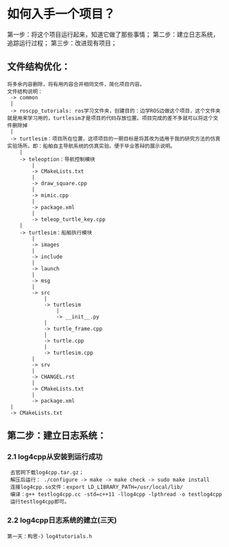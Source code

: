 # 如何入手一个项目？
第一步：将这个项目运行起来，知道它做了那些事情；
第二步：建立日志系统，追踪运行过程；
第三步：改进现有项目；
## 文件结构优化：
    将多余内容删除，将有用内容合并相同文件，简化项目内容。
    文件结构说明：
     -> common
     |
     -> roscpp_tutorials: ros学习文件夹，创建目的：边学ROS边做这个项目，这个文件夹就是用来学习用的，turtlesim才是项目的代码存放位置。项目完成的差不多就可以将这个文件删除掉
     |
     -> turtlesim：项目所在位置，这项项目的一期目标是将其改为适用于我的研究方法的仿真实验场所，即：船舶自主导航系统的仿真实验。便于毕业答辩的展示说明。
        |
        -> teleoption：导航控制模块
            |
            -> CMakeLists.txt
            |
            -> draw_square.cpp
            |
            -> mimic.cpp
            |
            -> package.xml
            |
            -> teleop_turtle_key.cpp
        |
        -> turtlesim：船舶执行模块
            |
            -> images
            |
            -> include
            |
            -> launch
            |
            -> msg
            |
            -> src
                |
                -> turtlesim
                    |
                    -> __init__.py
                |
                -> turtle_frame.cpp
                |
                -> turtle.cpp
                |
                -> turtlesim.cpp
            |
            -> srv
            |
            -> CHANGEL.rst
            |
            -> CMakeLists.txt
            |
            -> package.xml
     |
     -> CMakeLists.txt
## 第二步：建立日志系统：
 ### 2.1 log4cpp从安装到运行成功
     去官网下载log4cpp.tar.gz；
     解压后运行： ./configure -> make -> make check -> sudo make install
     连接log4cpp.so文件：export LD_LIBRARY_PATH=/usr/local/lib/
     编译：g++ testlog4cpp.cc -std=c++11 -llog4cpp -lpthread -o testlog4cpp
     运行testlog4cpp即可。
 ### 2.2 log4cpp日志系统的建立(三天)
    第一天：构思-》log4tutorials.h